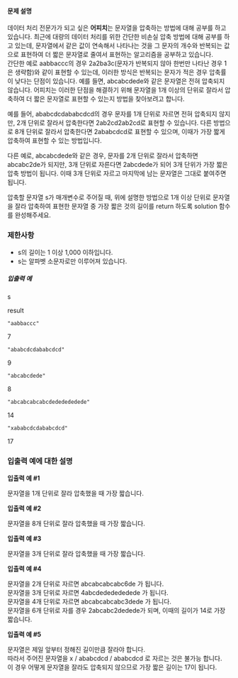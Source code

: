 #### 문제 설명

데이터 처리 전문가가 되고 싶은  **어피치**는 문자열을 압축하는 방법에 대해 공부를 하고 있습니다. 최근에 대량의 데이터 처리를 위한 간단한 비손실 압축 방법에 대해 공부를 하고 있는데, 문자열에서 같은 값이 연속해서 나타나는 것을 그 문자의 개수와 반복되는 값으로 표현하여 더 짧은 문자열로 줄여서 표현하는 알고리즘을 공부하고 있습니다.  
간단한 예로  aabbaccc의 경우  2a2ba3c(문자가 반복되지 않아 한번만 나타난 경우 1은 생략함)와 같이 표현할 수 있는데, 이러한 방식은 반복되는 문자가 적은 경우 압축률이 낮다는 단점이 있습니다. 예를 들면,  abcabcdede와 같은 문자열은 전혀 압축되지 않습니다.  어피치는 이러한 단점을 해결하기 위해 문자열을 1개 이상의 단위로 잘라서 압축하여 더 짧은 문자열로 표현할 수 있는지 방법을 찾아보려고 합니다.

예를 들어,  ababcdcdababcdcd의 경우 문자를 1개 단위로 자르면 전혀 압축되지 않지만, 2개 단위로 잘라서 압축한다면  2ab2cd2ab2cd로 표현할 수 있습니다. 다른 방법으로 8개 단위로 잘라서 압축한다면  2ababcdcd로 표현할 수 있으며, 이때가 가장 짧게 압축하여 표현할 수 있는 방법입니다.

다른 예로,  abcabcdede와 같은 경우, 문자를 2개 단위로 잘라서 압축하면  abcabc2de가 되지만, 3개 단위로 자른다면  2abcdede가 되어 3개 단위가 가장 짧은 압축 방법이 됩니다. 이때 3개 단위로 자르고 마지막에 남는 문자열은 그대로 붙여주면 됩니다.

압축할 문자열 s가 매개변수로 주어질 때, 위에 설명한 방법으로 1개 이상 단위로 문자열을 잘라 압축하여 표현한 문자열 중 가장 짧은 것의 길이를 return 하도록 solution 함수를 완성해주세요.

### 제한사항

-   s의 길이는 1 이상 1,000 이하입니다.
-   s는 알파벳 소문자로만 이루어져 있습니다.

##### 입출력 예

s

result

`"aabbaccc"`

7

`"ababcdcdababcdcd"`

9

`"abcabcdede"`

8

`"abcabcabcabcdededededede"`

14

`"xababcdcdababcdcd"`

17

### 입출력 예에 대한 설명

**입출력 예 #1**

문자열을 1개 단위로 잘라 압축했을 때 가장 짧습니다.

**입출력 예 #2**

문자열을 8개 단위로 잘라 압축했을 때 가장 짧습니다.

**입출력 예 #3**

문자열을 3개 단위로 잘라 압축했을 때 가장 짧습니다.

**입출력 예 #4**

문자열을 2개 단위로 자르면  abcabcabcabc6de  가 됩니다.  
문자열을 3개 단위로 자르면  4abcdededededede  가 됩니다.  
문자열을 4개 단위로 자르면  abcabcabcabc3dede  가 됩니다.  
문자열을 6개 단위로 자를 경우  2abcabc2dedede가 되며, 이때의 길이가 14로 가장 짧습니다.

**입출력 예 #5**

문자열은 제일 앞부터 정해진 길이만큼 잘라야 합니다.  
따라서 주어진 문자열을 x / ababcdcd / ababcdcd 로 자르는 것은 불가능 합니다.  
이 경우 어떻게 문자열을 잘라도 압축되지 않으므로 가장 짧은 길이는 17이 됩니다.
<!--stackedit_data:
eyJoaXN0b3J5IjpbLTE2MzQyMTgwOTRdfQ==
-->